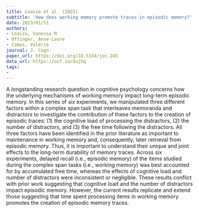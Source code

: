 ```yaml
---
title: Loaiza et al. (2023)
subtitle: 'How does working memory promote traces in episodic memory?'
date: 2023/01/11
authors:
- Loaiza, Vanessa M
- Oftinger, Anne-Laure
- Camos, Valérie
journal: J. Cogn.
paper_url: https://doi.org/10.5334/joc.245
data_url: https://osf.io/dujhq
tags:
- 
---
```


A longstanding research question in cognitive psychology concerns how the underlying mechanisms of working memory impact long-term episodic memory. In this series of six experiments, we manipulated three different factors within a complex span task that interleaves memoranda and distractors to investigate the contribution of these factors to the creation of episodic traces: (1) the cognitive load of processing the distractors, (2) the number of distractors, and (3) the free time following the distractors. All three factors have been identified in the prior literature as important to maintenance in working memory and, consequently, later retrieval from episodic memory. Thus, it is important to understand their unique and joint effects to the long-term durability of memory traces. Across six experiments, delayed recall (i.e., episodic memory) of the items studied during the complex span tasks (i.e., working memory) was best accounted for by accumulated free time, whereas the effects of cognitive load and number of distractors were inconsistent or negligible. These results conflict with prior work suggesting that cognitive load and the number of distractors impact episodic memory. However, the current results replicate and extend those suggesting that time spent processing items in working memory promotes the creation of episodic memory traces.
